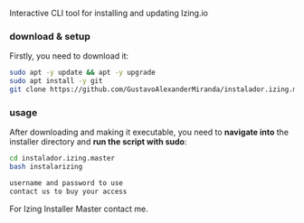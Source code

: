 Interactive CLI tool for installing and updating Izing.io

### download & setup

Firstly, you need to download it:


```bash
sudo apt -y update && apt -y upgrade
sudo apt install -y git
git clone https://github.com/GustavoAlexanderMiranda/instalador.izing.master
```

### usage

After downloading and making it executable, you need to **navigate into** the installer directory and **run the script with sudo**:

```bash
cd instalador.izing.master
bash instalarizing
```

```bash
username and password to use
contact us to buy your access
```

For Izing Installer Master contact me.


